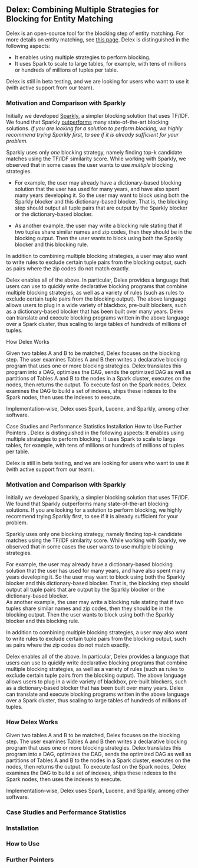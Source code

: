 ## Delex: Combining Multiple Strategies for Blocking for Entity Matching

Delex is an open-source tool for the blocking step of entity matching. For more details on entity matching, see [this page](https://anhaidgroup.github.io/magellan/about). Delex is distinguished in the following aspects: 
* It enables using multiple strategies to perform blocking. 
* It uses Spark to scale to large tables, for example, with tens of millions or hundreds of millions of tuples per table. 

Delex is still in beta testing, and we are looking for users who want to use it (with active support from our team). 

### Motivation and Comparison with Sparkly

Initially we developed [Sparkly](https://github.com/anhaidgroup/sparkly), a simpler blocking solution that uses TF/IDF. We found that Sparkly [outperforms](https://pages.cs.wisc.edu/~anhai/papers1/sparkly-vldb2023.pdf) many state-of-the-art blocking solutions. *If you are looking for a solution to perform blocking, we highly recommend trying Sparkly first, to see if it is already sufficient for your problem.* 

Sparkly uses only *one* blocking strategy, namely finding top-k candidate matches using the TF/IDF similarity score. While working with Sparkly, we observed that in some cases the user wants to use *multiple* blocking strategies. 

* For example, the user may already have a dictionary-based blocking solution that the user has used for many years, and have also spent many years developing it. So the user may want to block using both the Sparkly blocker and this dictionary-based blocker. That is, the blocking step should output all tuple pairs that are output by the Sparkly blocker or the dictionary-based blocker.
    
* As another example, the user may write a blocking rule stating that if two tuples share similar names and zip codes, then they should be in the blocking output. Then the user wants to block using both the Sparkly blocker and this blocking rule. 

In addition to combining multiple blocking strategies, a user may also want to write rules to exclude certain tuple pairs from the blocking output, such as pairs where the zip codes do not match exactly. 

Delex enables all of the above. In particular, 
Delex provides a language that users can use to quickly write declarative blocking programs that combine multiple blocking strategies, as well as a variety of rules (such as rules to exclude certain tuple pairs from the blocking output). 
The above language allows users to plug in a wide variety of blackbox, pre-built blockers, such as a dictionary-based blocker that has been built over many years. 
Delex can translate and execute blocking programs written in the above language over a Spark cluster, thus scaling to large tables of hundreds of millions of tuples.  

How Delex Works

Given two tables A and B to be matched, Delex focuses on the blocking step. The user examines Tables A and B then writes a declarative blocking program that uses one or more blocking strategies. Delex translates this program into a DAG, optimizes the DAG, sends the optimized DAG as well as partitions of Tables A and B to the nodes in a Spark cluster, executes on the nodes, then returns the output. To execute fast on the Spark nodes, Delex examines the DAG to build a set of indexes, ships these indexes to the Spark nodes, then uses the indexes to execute. 

Implementation-wise, Delex uses Spark, Lucene, and Sparkly, among other software. 

Case Studies and Performance Statistics
Installation
How to Use
Further Pointers
. Delex is distinguished in the following aspects: 
It enables using multiple strategies to perform blocking. 
It uses Spark to scale to large tables, for example, with tens of millions or hundreds of millions of tuples per table. 

Delex is still in beta testing, and we are looking for users who want to use it (with active support from our team). 

### Motivation and Comparison with Sparkly

Initially we developed Sparkly, a simpler blocking solution that uses TF/IDF. We found that Sparkly outperforms many state-of-the-art blocking solutions. If you are looking for a solution to perform blocking, we highly recommend trying Sparkly first, to see if it is already sufficient for your problem. 

Sparkly uses only one blocking strategy, namely finding top-k candidate matches using the TF/IDF similarity score. While working with Sparkly, we observed that in some cases the user wants to use multiple blocking strategies. 

For example, the user may already have a dictionary-based blocking solution that the user has used for many years, and have also spent many years developing it. So the user may want to block using both the Sparkly blocker and this dictionary-based blocker. That is, the blocking step should output all tuple pairs that are output by the Sparkly blocker or the dictionary-based blocker.  
As another example, the user may write a blocking rule stating that if two tuples share similar names and zip codes, then they should be in the blocking output. Then the user wants to block using both the Sparkly blocker and this blocking rule. 

In addition to combining multiple blocking strategies, a user may also want to write rules to exclude certain tuple pairs from the blocking output, such as pairs where the zip codes do not match exactly. 

Delex enables all of the above. In particular, 
Delex provides a language that users can use to quickly write declarative blocking programs that combine multiple blocking strategies, as well as a variety of rules (such as rules to exclude certain tuple pairs from the blocking output). 
The above language allows users to plug in a wide variety of blackbox, pre-built blockers, such as a dictionary-based blocker that has been built over many years. 
Delex can translate and execute blocking programs written in the above language over a Spark cluster, thus scaling to large tables of hundreds of millions of tuples.  

### How Delex Works

Given two tables A and B to be matched, Delex focuses on the blocking step. The user examines Tables A and B then writes a declarative blocking program that uses one or more blocking strategies. Delex translates this program into a DAG, optimizes the DAG, sends the optimized DAG as well as partitions of Tables A and B to the nodes in a Spark cluster, executes on the nodes, then returns the output. To execute fast on the Spark nodes, Delex examines the DAG to build a set of indexes, ships these indexes to the Spark nodes, then uses the indexes to execute. 

Implementation-wise, Delex uses Spark, Lucene, and Sparkly, among other software. 

### Case Studies and Performance Statistics
### Installation
### How to Use
### Further Pointers
